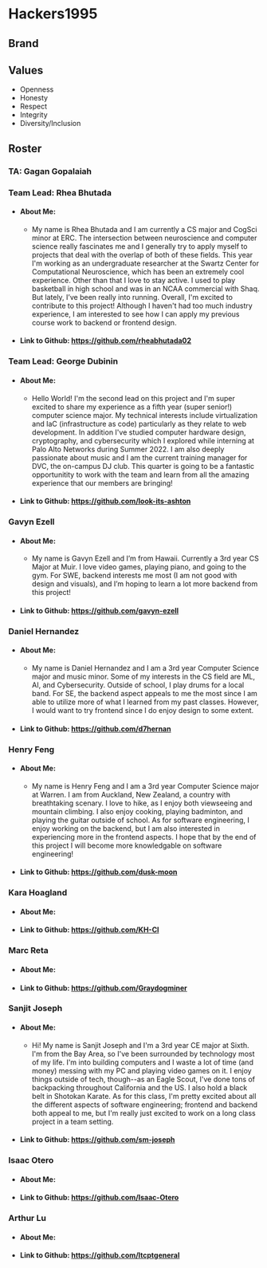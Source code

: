 # **Hackers1995**

## **Brand**

## **Values**
- Openness
- Honesty
- Respect
- Integrity
- Diversity/Inclusion

## **Roster**
### **TA: Gagan Gopalaiah**


### **Team Lead: Rhea Bhutada**
- #### About Me: 
  - My name is Rhea Bhutada and I am currently a CS major and CogSci minor at ERC. The intersection between neuroscience and computer science really fascinates me and I generally try to apply myself to projects that deal with the overlap of both of these fields. This year I'm working as an undergraduate researcher at the Swartz Center for Computational Neuroscience, which has been an extremely cool experience. Other than that I love to stay active. I used to play basketball in high school and was in an NCAA commercial with Shaq. But lately, I’ve been really into running. Overall, I'm excited to contribute to this project! Although I haven't had too much industry experience, I am interested to see how I can apply my previous course work to backend or frontend design.
- #### Link to Github: https://github.com/rheabhutada02


### **Team Lead: George Dubinin**
- #### About Me:
   - Hello World! I'm the second lead on this project and I'm super excited to share my experience as a fifth year (super senior!) computer science major. My technical interests include virtualization and IaC (infrastructure as code) particularly as they relate to web development. In addition I've studied computer hardware design, cryptography, and cybersecurity which I explored while interning at Palo Alto Networks during Summer 2022. I am also deeply passionate about music and I am the current training manager for DVC, the on-campus DJ club. This quarter is going to be a fantastic opportunitity to work with the team and learn from all the amazing experience that our members are bringing!
- #### Link to Github: https://github.com/look-its-ashton


### **Gavyn Ezell**
- #### About Me: 
  - My name is Gavyn Ezell and I’m from Hawaii. Currently a 3rd year CS Major at Muir. I love video games, playing piano, and going to the gym. For SWE, backend interests me most (I am not good with design and visuals), and I’m hoping to learn a lot more backend from this project! 
- #### Link to Github: https://github.com/gavyn-ezell


### **Daniel Hernandez**
- #### About Me: 
  - My name is Daniel Hernandez and I am a 3rd year Computer Science major and music minor. Some of my interests in the CS field are ML, AI, and Cybersecurity. Outside of school, I play drums for a local band. For SE, the backend aspect appeals to me the most since I am able to utilize more of what I learned from my past classes. However, I would want to try frontend since I do enjoy design to some extent. 
- #### Link to Github: https://github.com/d7hernan


### **Henry Feng**
- #### About Me:
  - My name is Henry Feng and I am a 3rd year Computer Science major at Warren. I am from Auckland, New Zealand, a country with breathtaking scenary. I love to hike, as I enjoy both viewseeing and mountain climbing. I also enjoy cooking, playing badminton, and playing the guitar outside of school. As for software engineering, I enjoy working on the backend, but I am also interested in experiencing more in the frontend aspects. I hope that by the end of this project I will become more knowledgable on software engineering!
- #### Link to Github: https://github.com/dusk-moon


### **Kara Hoagland**
- #### About Me:
- #### Link to Github: https://github.com/KH-Cl


### **Marc Reta**
- #### About Me:
- #### Link to Github: https://github.com/Graydogminer


### **Sanjit Joseph**
- #### About Me: 
  - Hi! My name is Sanjit Joseph and I'm a 3rd year CE major at Sixth. I'm from the Bay Area, so I've been surrounded by technology most of my life. I'm into building computers and I waste a lot of time (and money) messing with my PC and playing video games on it. I enjoy things outside of tech, though--as an Eagle Scout, I've done tons of backpacking throughout California and the US. I also hold a black belt in Shotokan Karate. As for this class, I'm pretty excited about all the different aspects of software engineering; frontend and backend both appeal to me, but I'm really just excited to work on a long class project in a team setting.
- #### Link to Github: https://github.com/sm-joseph


### **Isaac Otero**
- #### About Me:
- #### Link to Github: https://github.com/Isaac-Otero


### **Arthur Lu**
- #### About Me:
- #### Link to Github: https://github.com/ltcptgeneral
